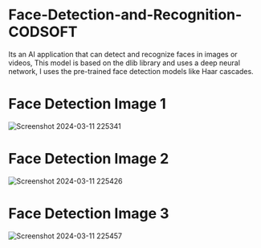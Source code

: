 # Face-Detection-and-Recognition-CODSOFT
Its an AI application that can detect and recognize faces in images or videos, This model is based on the dlib library and uses a deep neural network, I uses the pre-trained face detection models like Haar cascades.

# Face Detection Image 1
![Screenshot 2024-03-11 225341](https://github.com/Dhrubojyot/Face-Detection-and-Recognition-CODSOFT/assets/108850678/f85217ba-76ba-44e4-b632-1dcf302c43f6)

# Face Detection Image 2
![Screenshot 2024-03-11 225426](https://github.com/Dhrubojyot/Face-Detection-and-Recognition-CODSOFT/assets/108850678/41401a43-fcfb-4ef3-bbe8-dfb3bbdc280c)

# Face Detection Image 3
![Screenshot 2024-03-11 225457](https://github.com/Dhrubojyot/Face-Detection-and-Recognition-CODSOFT/assets/108850678/ca8dcd9d-234e-45e8-afc2-b3ba98648f7c)
